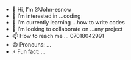 - 👋 Hi, I’m @John-esnow
- 👀 I’m interested in ...coding 
- 🌱 I’m currently learning ...how to write codes
- 💞️ I’m looking to collaborate on ...any project 
- 📫 How to reach me ... 07018042991
- 😄 Pronouns: ...
- ⚡ Fun fact: ...

<!---
John-esnow/John-esnow is a ✨ special ✨ repository because its `README.md` (this file) appears on your GitHub profile.
You can click the Preview link to take a look at your changes.
--->

